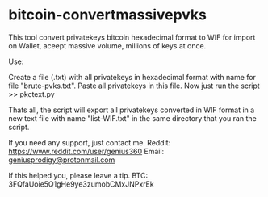 # bitcoin-convertmassivepvks
This tool convert privatekeys bitcoin hexadecimal format to WIF for import on Wallet, aceept massive volume, millions of keys at once.

Use:

Create a file (.txt) with all privatekeys in hexadecimal format with name for file "brute-pvks.txt". Paste all privatekeys in this file.
Now just run the script >> pkctext.py

Thats all, the script will export all privatekeys converted in WIF format in a new text file with name "list-WIF.txt" in the same directory that you ran the script.

If you need any support, just contact me.
Reddit: https://www.reddit.com/user/genius360
Email: geniusprodigy@protonmail.com

If this helped you, please leave a tip.
BTC: 3FQfaUoie5Q1gHe9ye3zumobCMxJNPxrEk
